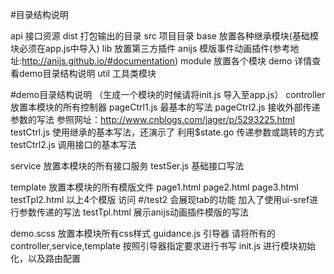 #目录结构说明

api 接口资源
dist 打包输出的目录
src 项目目录
    base 放置各种继承模块(基础模块必须在app.js中导入)
    lib 放置第三方插件
        anijs 模版事件动画插件(参考地址:http://anijs.github.io/#documentation)
    module 放置各个模块
        demo 详情查看demo目录结构说明
    util 工具类模块


#demo目录结构说明 （生成一个模块的时候请将init.js 导入至app.js）
controller 放置本模块的所有控制器
    pageCtrl1.js 最基本的写法
    pageCtrl2.js 接收外部传递参数的写法    参照网址：http://www.cnblogs.com/jager/p/5293225.html
    testCtrl.js  使用继承的基本写法，还演示了 利用$state.go 传递参数或跳转的方式
    testCtrl2.js 调用接口的基本写法

service 放置本模块的所有接口服务
    testSer.js 基础接口写法

template 放置本模块的所有模版文件
    page1.html
    page2.html
    page3.html
    testTpl2.html
    以上4个模版 访问 #/test2 会展现tab的功能
    加入了使用ui-sref进行参数传递的写法
    testTpl.html 展示anijs动画插件模版的写法

demo.scss 放置本模块所有css样式
guidance.js 引导器 请将所有的 controller,service,template 按照引导器指定要求进行书写
init.js 进行模块初始化，以及路由配置